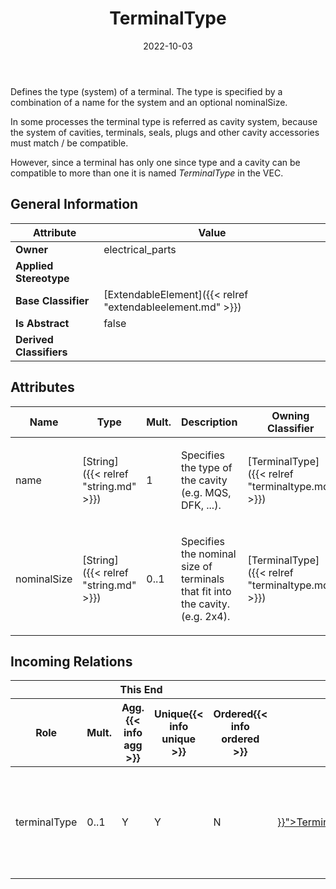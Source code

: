 ﻿---
title: TerminalType
toc: false
type: specs
date: "2022-10-03"
draft: false
specification: VEC
version: 2.0.1
documentType: "Recommendation"
elementType: Class
classes:
  - TerminalType
menu_name: vec-2.0.1
---
<p> Defines the type (system) of a terminal. The type is specified by a combination of a name for the system and an optional nominalSize.     </p>      <p> In some processes the terminal type is referred as cavity system, because the system of cavities, terminals, seals, plugs and other cavity accessories must match&#160;/&#160;be compatible.     </p>      <p> However, since a terminal has only one since type and a cavity can be compatible to more than one it is named <i>TerminalType</i> in the VEC.      </p>

## General Information

| Attribute               | Value |
|-------------------------|-------|
| **Owner**               | electrical_parts |
| **Applied Stereotype**  |   |
| **Base Classifier**     | [ExtendableElement]({{< relref "extendableelement.md" >}})<br/>  |
| **Is Abstract**         | false |
| **Derived Classifiers** |   |

## Attributes
|  Name  |  Type  |  Mult.  |  Description  |  Owning Classifier  |
|--------|--------|---------|---------------|--------------|
|name| [String]({{< relref "string.md" >}}) | 1 | <p>Specifies the type of the cavity (e.g. MQS, DFK, ...). </p> | [TerminalType]({{< relref "terminaltype.md" >}}) |
|nominalSize| [String]({{< relref "string.md" >}}) | 0..1 | <p>Specifies the nominal size of terminals that fit into the cavity. (e.g. 2x4).  </p> | [TerminalType]({{< relref "terminaltype.md" >}}) |


##  Incoming Relations
<table>
    <thead>
        <tr>
           <th colspan="5">This End</th>
           <th colspan="2">Other End</th>
           <th colspan="1">General</th>
        </tr>
        <tr>
           <th>Role</th>
           <th>Mult.</th>
           <th>Agg.{{< info agg >}}</th>
           <th>Unique{{< info unique >}}</th>
           <th>Ordered{{< info ordered >}}</th>
           <th>Type</th>
           <th>Mult.</th>
           <th>Description</th>
        </tr>
    <thead>
    <tbody>
    <tr>
        <td>terminalType</td>
        <td>0..1</td>
        <td>Y</td>
        <td>Y</td>
        <td>N</td>
        <td><a href="{{< relref "terminalreceptionspecification.md" >}}">TerminalReceptionSpecification</a></td>
        <td>0..1</td>
        <td><p> Specifies the terminal type that is associated with the terminal reception.      </p></td>
    </tr>
    </tbody>
</table>



